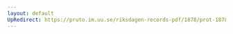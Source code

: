 ```yaml
---
layout: default
UpRedirect: https://pruto.im.uu.se/riksdagen-records-pdf/1878/prot-1878--fk--037.pdf
---
```

